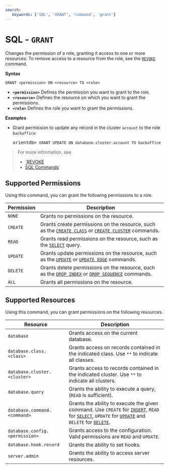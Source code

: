 ```yaml
---
search:
   keywords: ['SQL', 'GRANT', 'command', 'grant']
---
```


# SQL - `GRANT`

Changes the permission of a role, granting it access to one or more resources.  To remove access to a resource from the role, see the [`REVOKE`](SQL-Revoke.md) command.

**Syntax**

```
GRANT <permission> ON <resource> TO <role>
```

- **`<permission>`** Defines the permission you want to grant to the role.
- **`<resource>`** Defines the resource on which you want to grant the permissions.
- **`<role>`** Defines the role you want to grant the permissions.

**Examples**

- Grant permission to update any record in the cluster `account` to the role `backoffice`:

  <pre>
  orientdb> <code class="lang-sql userinput">GRANT UPDATE ON database.cluster.account TO backoffice</code>
  </pre>

>For more information, see
>- [`REVOKE](SQL-Revoke.md)
>- [SQL Commands](SQL.md)


## Supported Permissions

Using this command, you can grant the following permissions to a role.

| Permission | Description |
|---|---|
| `NONE` | Grants no permissions on the resource. |
| `CREATE` | Grants create permissions on the resource, such as the [`CREATE CLASS`](SQL-Create-Class.md) or [`CREATE CLUSTER`](SQL-Create-Cluster.md) commands.  |
| `READ` | Grants read permissions on the resource, such as the [`SELECT`](SQL-Query.md) query. |
| `UPDATE` | Grants update permissions on the resource, such as the [`UPDATE`](SQL-Update.md) or [`UPDATE EDGE`](SQL-Update.md) commands. |
| `DELETE` | Grants delete permissions on the resource, such as the [`DROP INDEX`](SQL-Drop-Index.md) or [`DROP SEQUENCE`](SQL-Drop-Sequence.md) commands. |
| `ALL` | Grants all permissions on the resource. |


## Supported Resources

Using this command, you can grant permissions on the following resources.

| Resource | Description |
|---|---|
| `database` | Grants access on the current database. |
| `database.class.<class>` | Grants access on records contained in the indicated class.  Use `**` to indicate all classes. |
| `database.cluster.<cluster>` | Grants access to records contained in the indicated cluster.  Use `**` to indicate all clusters.|
| `database.query` | Grants the ability to execute a query, (`READ` is sufficient).|
| `database.command.<command>` | Grants the ability to execute the given command.  Use `CREATE` for [`INSERT`](SQL-Insert.md), `READ` for [`SELECT`](SQL-Query.md), `UPDATE` for [`UPDATE`](SQL-Update.md) and `DELETE` for [`DELETE`](SQL-Delete.md).|
| `database.config.<permission>` | Grants access to the configuration.  Valid permissions are `READ` and `UPDATE`.|
| `database.hook.record` | Grants the ability to set hooks. |
| `server.admin` | Grants the ability to access server resources.|

